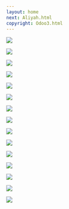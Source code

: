 ```yaml
---
layout: home
next: Aliyah.html
copyright: Odoo3.html
---
```


[![](https://moses.lamourism.com/mossad/math-pyramids.png)](https://www.youtube.com/watch?v=bEJBoyXcj9U&t=6s)

[![](https://moses.lamourism.com/mossad/pyramids.jpg)](https://youtu.be/H0lbHMlM0CU?t=18)

[![](https://moses.lamourism.com/mossad/follow-the-white-rabbit.jpg)](https://youtu.be/9enP5t05wFU?t=12)

[![](https://moses.lamourism.com/mossad/masada.jpg?debug=synagogue)](https://www.youtube.com/watch?v=aqHdJd39zpQ&t=15s)

[![](https://moses.lamourism.com/masada/mossad.jpg)](https://www.youtube.com/watch?v=0Ed1tweaOJA)

[![](https://moses.lamourism.com/masada/synagogue.jpg)](https://youtu.be/MN1M8LUQF_c?t=24)

[![](https://moses.lamourism.com/mossad/baby.jpg)](https://youtu.be/8mjE2SnIPH8?t=5)

[![](https://moses.lamourism.com/mossad/scheherazade.jpg)](https://bucha.lamourism.com/Dubai.html)

[![](https://moses.lamourism.com/mossad/triomphe.jpg)](https://bucha.lamourism.com/Dubai2.html)

[![](https://moses.lamourism.com/mossad/liberty.jpg)](https://bucha.lamourism.com/Dubai.html)

[![](https://moses.lamourism.com/mossad/dreidel.jpg)](https://youtu.be/_7LPgWp-zkk?t=17)

[![](https://moses.lamourism.com/mossad/shabbat-cafe.jpg)](https://www.youtube.com/watch?v=4z_Q-X5xmUc&t=15s)

[![](https://moses.lamourism.com/mossad/we-are-not-dead.jpg)](https://www.youtube.com/watch?v=GH4ETdUeg9k)

[![](https://moses.lamourism.com/mossad/tzahal.jpg)](https://www.youtube.com/watch?v=ghb6eDopW8I)

[![](https://moses.lamourism.com/mossad/pope.jpg)](https://www.youtube.com/watch?v=pBuptOEL_Rc)

